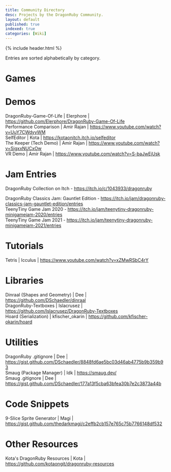```yaml
---
title: Community Directory
desc: Projects by the DragonRuby Community.
layout: default
published: true
indexed: true
categories: [Wiki]
---
```


{% include header.html %}

Entries are sorted alphabetically by category.

# Games

# Demos
DragonRuby-Game-Of-Life | Elerphore | https://github.com/Elerphore/DragonRuby-Game-Of-Life  
Performance Comparison | Amir Rajan | https://www.youtube.com/watch?v=UuY7CWdvyWM  
SelfEditor | Kota | https://kotaonitch.itch.io/selfeditor  
The Keeper (Tech Demo) | Amir Rajan | https://www.youtube.com/watch?v=SigxxNUCxOw  
VR Demo | Amir Rajan | https://www.youtube.com/watch?v=S-baJwEjUsk

# Jam Entries
DragonRuby Collection on Itch - https://itch.io/c/1043933/dragonruby  

DragonRuby Classics Jam: Gauntlet Edition - https://itch.io/jam/dragonruby-classics-jam-gauntlet-edition/entries  
TeenyTiny Game Jam 2020 - https://itch.io/jam/teenytiny-dragonruby-minigamejam-2020/entries  
TeenyTiny Game Jam 2021 - https://itch.io/jam/teenytiny-dragonruby-minigamejam-2021/entries  

# Tutorials
Tetris | Icculus | https://www.youtube.com/watch?v=xZMwRSbC4rY

# Libraries
Dinraal (Shapes and Geometry) | Dee | https://github.com/DSchaedler/dinraal  
DragonRuby-Textboxes | Islacrusez | https://github.com/Islacrusez/DragonRuby-Textboxes  
Hoard (Serialization) | kfischer_okarin | https://github.com/kfischer-okarin/hoard  

# Utilities
DragonRuby .gitignore | Dee | https://gist.github.com/DSchaedler/8848fd6ae5bc03d46ab4775b9b359b93  
Smaug (Package Manager) | Idk | https://smaug.dev/  
Smaug .gitignore | Dee | https://gist.github.com/DSchaedler/177a13f5cba63bfea30b7e2c3873a44b  

# Code Snippets
9-Slice Sprite Generator | Magi | https://gist.github.com/thedarkmagi/c2effb2cb157e765c75b7766148df532  

# Other Resources
Kota's DragonRuby Resources | Kota | https://github.com/kotaongit/dragonruby-resources

